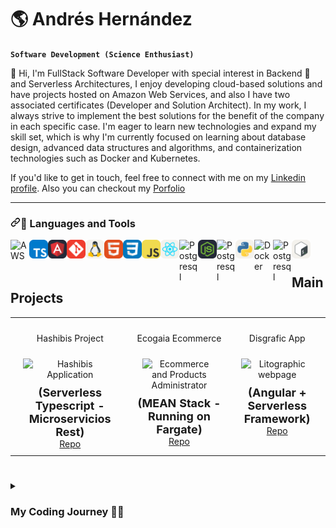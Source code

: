 # 🌎 Andrés Hernández 

**`Software Development (Science Enthusiast)`**

👋 Hi, I'm FullStack Software Developer with special interest in Backend 💾 and Serverless Architectures, I enjoy developing cloud-based solutions and have projects hosted on Amazon Web Services, and also I have two associated certificates (Developer and Solution Architect). In my work, I always strive to implement the best solutions for the benefit of the company in each specific case. I'm eager to learn new technologies and expand my skill set, which is why I'm currently focused on learning about database design, advanced data structures and algorithms, and containerization technologies such as Docker and Kubernetes.

If you'd like to get in touch, feel free to connect with me on my [Linkedin profile](https://www.linkedin.com/in/andrés-hernández-927384213/). Also you can checkout my [Porfolio](https://andresh1213.github.io)

<hr>
<h3 tabindex="-1" dir="auto"><a id="user-content--languages-and-tools" class="anchor" aria-hidden="true" href="#-languages-and-tools"><svg class="octicon octicon-link" viewBox="0 0 16 16" version="1.1" width="16" height="16" aria-hidden="true"><path fill-rule="evenodd" d="M7.775 3.275a.75.75 0 001.06 1.06l1.25-1.25a2 2 0 112.83 2.83l-2.5 2.5a2 2 0 01-2.83 0 .75.75 0 00-1.06 1.06 3.5 3.5 0 004.95 0l2.5-2.5a3.5 3.5 0 00-4.95-4.95l-1.25 1.25zm-4.69 9.64a2 2 0 010-2.83l2.5-2.5a2 2 0 012.83 0 .75.75 0 001.06-1.06 3.5 3.5 0 00-4.95 0l-2.5 2.5a3.5 3.5 0 004.95 4.95l1.25-1.25a.75.75 0 00-1.06-1.06l-1.25 1.25a2 2 0 01-2.83 0z"></path></svg></a><g-emoji class="g-emoji" alias="toolbox" fallback-src="https://github.githubassets.com/images/icons/emoji/unicode/1f9f0.png">🧰</g-emoji> Languages and Tools</h3>


<img  align="left" alt="AWS" width="30px" src="https://cdn.jsdelivr.net/gh/devicons/devicon/icons/amazonwebservices/amazonwebservices-original-wordmark.svg" />          
<p dir="auto"><a target="_blank" rel="noopener noreferrer nofollow" href="./imgs/typescript.svg"><img align="left" alt="TypeScript" width="30px" src="./imgs/typescript.svg" style="max-width: 100%;"></a></p>
<p dir="auto"><a target="_blank" rel="noopener noreferrer nofollow" href="./imgs/angular.svg"><img align="left" alt="Angular" width="30px" src="./imgs/angular.svg" style="max-width: 100%;"></a></p>
<p dir="auto"><a target="_blank" rel="noopener noreferrer nofollow" href="./imgs/git.svg"><img align="left" alt="Git" width="30px" src="./imgs/git.svg" style="max-width: 100%;"></a></p>
<p dir="auto"><a target="_blank" rel="noopener noreferrer nofollow" href="./imgs/linux.svg"><img align="left" alt="Linux" width="30px" src="./imgs/linux.svg" style="max-width: 100%;"></a></p>
<p dir="auto"><a target="_blank" rel="noopener noreferrer nofollow" href="./imgs/html.svg"><img align="left" alt="HTML" width="30px" src="./imgs/html.svg" style="max-width: 100%;"></a></p>
<p dir="auto"><a target="_blank" rel="noopener noreferrer nofollow" href="./imgs/css.svg"><img align="left" alt="CSS" width="30px" src="./imgs/css.svg" style="max-width: 100%;"></a></p>
<p dir="auto"><a target="_blank" rel="noopener noreferrer nofollow" href="./imgs/javascript.svg"><img align="left" alt="JavaScript" width="30px" src="./imgs/javascript.svg" style="max-width: 100%;"></a></p>
<p dir="auto"><a target="_blank" rel="noopener noreferrer nofollow" href="./imgs/react.svg"><img align="left" alt="React" width="30px" src="./imgs/react.svg" style="max-width: 100%;"></a></p>
<img align="left" alt="Postgresql" width="30px" src="https://cdn.jsdelivr.net/gh/devicons/devicon/icons/django/django-plain-wordmark.svg" />
<p dir="auto"><a target="_blank" rel="noopener noreferrer nofollow" href="./imgs/node.svg"><img align="left" alt="NodeJS" width="30px" src="./imgs/node.svg" style="max-width: 100%;"></a></p>
<img align="left" alt="Postgresql" width="30px" src="https://cdn.jsdelivr.net/gh/devicons/devicon/icons/express/express-original-wordmark.svg" />
<p dir="auto"><a target="_blank" rel="noopener noreferrer nofollow" href="./imgs/python.svg"><img align="left" alt="Python" width="30px" src="./imgs/python.svg" style="max-width: 100%;"></a></p>

<img align="left" alt="Docker" width="30px" src="https://cdn.jsdelivr.net/gh/devicons/devicon/icons/docker/docker-plain-wordmark.svg" />
      
<img align="left" alt="Postgresql" width="30px" src="https://cdn.jsdelivr.net/gh/devicons/devicon/icons/postgresql/postgresql-original.svg" />
    
                           
<p dir="auto"><a target="_blank" rel="noopener noreferrer nofollow" href="./imgs/bash.svg"><img align="left" alt="Bash" width="30px" src="./imgs/bash.svg" style="max-width: 100%;"></a></p>

          
          
<br>
<h1 dir="auto"></h1>

## Main Projects


<table style="width: 100%; border-collapse: collapse;">
  <tr>
    <td style="text-align: center; vertical-align: top; padding: 10px;">
           <p>Hashibis Project</p>
      <a href="https://hashibis-frontend.vercel.app" style="text-decoration: none;">
        <img src="https://disgrafic-product-bucket-sand.s3.us-east-2.amazonaws.com/varios/portfolio3b.png" alt="Hashibis Application" title="Hashibis Application" width="300px" style="max-width: 100%; margin: 10px;">
      </a>
      <p style="font-size: 18px; font-weight: bold; margin: 0;">(Serverless Typescript - Microservicios Rest)</p>
      <a href="https://github.com/AndresH1213/hashibis-project">Repo</a>
    </td>  
    <td style="text-align: center; vertical-align: top; padding: 10px;">
          <p>Ecogaia Ecommerce</p>
      <a href="https://ecogaiashop.site" target="_blank" style="text-decoration: none;">
        <img src="https://disgrafic-product-bucket-sand.s3.us-east-2.amazonaws.com/varios/porfolio1b.PNG" alt="Ecommerce and Products Administrator" width="300px" title="Ecommerce and Products Administrator" style="max-width: 100%; margin: 10px;">
      </a>
      <p style="font-size: 18px; font-weight: bold; margin: 0;">(MEAN Stack - Running on Fargate)</p>
          <a href="https://github.com/AndresH1213/ecogaia-project">Repo</a>
    </td>
    <td style="text-align: center; vertical-align: top; padding: 10px;">
           <p>Disgrafic App</p>
      <a href="http://disgrafic-angular-project.s3-website-us-east-1.amazonaws.com" target="_blank" style="text-decoration: none;">
        <img src="https://disgrafic-product-bucket-sand.s3.us-east-2.amazonaws.com/varios/porfolio2b.png" alt="Litographic webpage" width="300px" title="Litographic webpage" style="max-width: 100%; margin: 10px;">
      </a>
      <p style="font-size: 18px; font-weight: bold; margin: 0;">(Angular + Serverless Framework)</p>
          <a href="https://github.com/AndresH1213/disgrafic-project">Repo</a>
    </td>    
  </tr>
</table>

<h1 dir="auto"></h1>

<details>
<summary><h3>My Coding Journey 🧟‍♂️</h3></summary>
I've always been fascinated by science and technology, for this reason I decided to study geology as my university major. It was an interesting field, but I discovered that my true passion was in the world of software development. Throughout my career I've used different computer tools, such as Python Scripts to automate tasks related to Geophysical Software, even in my thesis, which involved creating a three-dimensional model using Python libraries. However, it wasn't long before I realized that my true calling was in the field of software engineering.

With each passing day, I became more skilled and confident in my abilities, finding joy in creating innovative software solutions and solving complex problems.

Today, I am working as a software developer and have managed to turn this passion for programming into a career. Always looking for new challenges and opportunities to grow.

